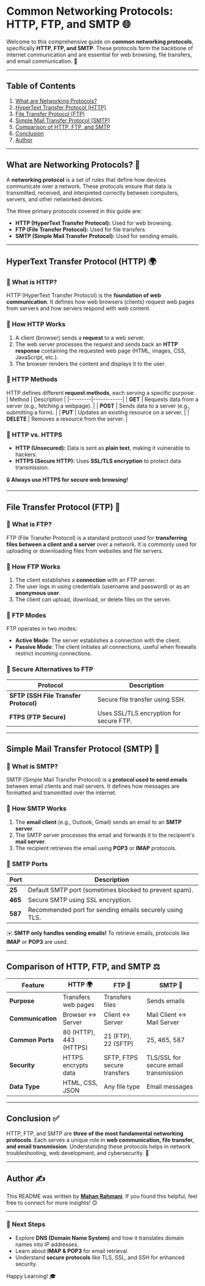 # Common Networking Protocols: HTTP, FTP, and SMTP 🌐  

Welcome to this comprehensive guide on **common networking protocols**, specifically **HTTP, FTP, and SMTP**. These protocols form the backbone of internet communication and are essential for web browsing, file transfers, and email communication. 📡  

---

## Table of Contents  
1. [What are Networking Protocols?](#what-are-networking-protocols-)  
2. [HyperText Transfer Protocol (HTTP)](#hypertext-transfer-protocol-http-)  
3. [File Transfer Protocol (FTP)](#file-transfer-protocol-ftp-)  
4. [Simple Mail Transfer Protocol (SMTP)](#simple-mail-transfer-protocol-smtp-)  
5. [Comparison of HTTP, FTP, and SMTP](#comparison-of-http-ftp-and-smtp-)  
6. [Conclusion](#conclusion-)  
7. [Author](#author-)  

---

## What are Networking Protocols? 📜  

A **networking protocol** is a set of rules that define how devices communicate over a network. These protocols ensure that data is transmitted, received, and interpreted correctly between computers, servers, and other networked devices.  

The three primary protocols covered in this guide are:  
- **HTTP (HyperText Transfer Protocol):** Used for web browsing.  
- **FTP (File Transfer Protocol):** Used for file transfers.  
- **SMTP (Simple Mail Transfer Protocol):** Used for sending emails.  

---

## HyperText Transfer Protocol (HTTP) 🌍  

### 🔹 What is HTTP?  
HTTP (HyperText Transfer Protocol) is the **foundation of web communication**. It defines how web browsers (clients) request web pages from servers and how servers respond with web content.  

### 🔹 How HTTP Works  
1. A client (browser) sends a **request** to a web server.  
2. The web server processes the request and sends back an **HTTP response** containing the requested web page (HTML, images, CSS, JavaScript, etc.).  
3. The browser renders the content and displays it to the user.  

### 🔹 HTTP Methods  
HTTP defines different **request methods**, each serving a specific purpose:  
| Method  | Description |
|---------|------------|
| **GET**  | Requests data from a server (e.g., fetching a webpage). |
| **POST** | Sends data to a server (e.g., submitting a form). |
| **PUT**  | Updates an existing resource on a server. |
| **DELETE** | Removes a resource from the server. |

### 🔹 HTTP vs. HTTPS  
- **HTTP (Unsecured):** Data is sent as **plain text**, making it vulnerable to hackers.  
- **HTTPS (Secure HTTP):** Uses **SSL/TLS encryption** to protect data transmission.  

🔒 **Always use HTTPS for secure web browsing!**  

---

## File Transfer Protocol (FTP) 📁  

### 🔹 What is FTP?  
FTP (File Transfer Protocol) is a standard protocol used for **transferring files between a client and a server** over a network. It is commonly used for uploading or downloading files from websites and file servers.  

### 🔹 How FTP Works  
1. The client establishes a **connection** with an FTP server.  
2. The user logs in using credentials (username and password) or as an **anonymous user**.  
3. The client can upload, download, or delete files on the server.  

### 🔹 FTP Modes  
FTP operates in two modes:  
- **Active Mode**: The server establishes a connection with the client.  
- **Passive Mode**: The client initiates all connections, useful when firewalls restrict incoming connections.  

### 🔹 Secure Alternatives to FTP  
| Protocol | Description |
|----------|------------|
| **SFTP (SSH File Transfer Protocol)** | Secure file transfer using SSH. |
| **FTPS (FTP Secure)** | Uses SSL/TLS encryption for secure FTP. |

---

## Simple Mail Transfer Protocol (SMTP) 📧  

### 🔹 What is SMTP?  
SMTP (Simple Mail Transfer Protocol) is a **protocol used to send emails** between email clients and mail servers. It defines how messages are formatted and transmitted over the internet.  

### 🔹 How SMTP Works  
1. The **email client** (e.g., Outlook, Gmail) sends an email to an **SMTP server**.  
2. The SMTP server processes the email and forwards it to the recipient's **mail server**.  
3. The recipient retrieves the email using **POP3** or **IMAP** protocols.  

### 🔹 SMTP Ports  
| Port | Description |
|------|------------|
| **25**  | Default SMTP port (sometimes blocked to prevent spam). |
| **465** | Secure SMTP using SSL encryption. |
| **587** | Recommended port for sending emails securely using TLS. |

✉️ **SMTP only handles sending emails!** To retrieve emails, protocols like **IMAP** or **POP3** are used.  

---

## Comparison of HTTP, FTP, and SMTP ⚖️  

| Feature | HTTP 🌍 | FTP 📁 | SMTP 📧 |
|---------|--------|--------|--------|
| **Purpose** | Transfers web pages | Transfers files | Sends emails |
| **Communication** | Browser ↔ Server | Client ↔ Server | Mail Client ↔ Mail Server |
| **Common Ports** | 80 (HTTP), 443 (HTTPS) | 21 (FTP), 22 (SFTP) | 25, 465, 587 |
| **Security** | HTTPS encrypts data | SFTP, FTPS secure transfers | TLS/SSL for secure email transmission |
| **Data Type** | HTML, CSS, JSON | Any file type | Email messages |

---

## Conclusion ✅  

HTTP, FTP, and SMTP are **three of the most fundamental networking protocols**. Each serves a unique role in **web communication, file transfer, and email transmission**. Understanding these protocols helps in network troubleshooting, web development, and cybersecurity. 🚀  

---

## Author ✍️  
This README was written by **[Mahan Rahmani](https://github.com/Mahan-Rahmani)**. If you found this helpful, feel free to connect for more insights! 😊  

---

### 🚀 Next Steps  
- Explore **DNS (Domain Name System)** and how it translates domain names into IP addresses.  
- Learn about **IMAP & POP3** for email retrieval.  
- Understand **secure protocols** like TLS, SSL, and SSH for enhanced security.  

Happy Learning! 🎓
